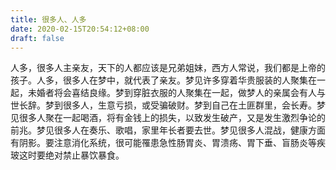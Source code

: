 ```yaml
---
title: 很多人、人多
date: 2020-02-15T20:54:12+08:00
draft: false
---
```


人多，很多人主亲友，天下的人都应该是兄弟姐妹，西方人常说，我们都是上帝的孩子。人多，很多人在梦中，就代表了亲友。梦见许多穿着华贵服装的人聚集在一起，未婚者将会喜结良缘。梦到穿脏衣服的人聚集在一起，做梦人的亲属会有人与世长辞。梦到很多人，生意亏损，或受骗破财。梦到自己在土匪群里，会长寿。梦见很多人聚在一起喝酒，将有金钱上的损失，以致发生破产，又是发生激烈争论的前兆。梦见很多人在奏乐、歌唱，家里年长者要去世。梦见很多人混战，健康方面有阴影。要注意消化系统，很可能罹患急性肠胃炎、胃溃疡、胃下垂、盲肠炎等疾玻这时要绝对禁止暴饮暴食。